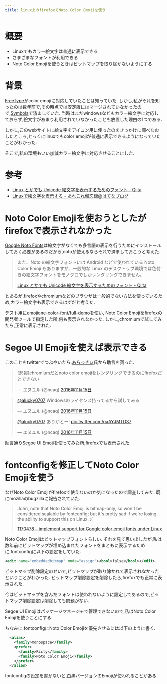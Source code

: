 ```yaml
---
title: linux上のfirefoxでNoto Color Emojiを使う
---
```


# 概要

* Linuxでもカラー絵文字は普通に表示できる
* さまざまなフォントが利用できる
* Noto Color Emojiを使うときはビットマップを取り除かないようにする

# 背景

[FreeType](https://www.freetype.org/)がcolor emojiに対応していたことは知っていた.
しかし,私がそれを知ったのは数年前で,その時点では安定版にはマージされていなかったので,[Symbola](http://users.teilar.gr/~g1951d/)で済ましていた.
当時はまだwindowsなどもカラー絵文字に対応しておらず,絵文字があまり利用されていなかったことも放置した理由の1つである.

しかし,このwebサイトに絵文字をアイコン用に使ったのをきっかけに調べなおしたところ,とっくにlinuxでもcolor emojiが普通に表示できるようになっていたことがわかった.

そこで,私の環境もいい加減カラー絵文字に対応させることにした.

# 参考

* [Linux とかでも Unicode 絵文字を表示するためのフォント - Qiita](http://qiita.com/polamjag/items/7295a15fca6a9eeb5d84)
* [Linuxで絵文字を表示する - あれこれ備忘録@はてなブログ](http://arekorebibouroku.hateblo.jp/entry/2016/06/04/000636)

# Noto Color Emojiを使おうとしたがfirefoxで表示されなかった

[Google Noto Fonts](https://www.google.com/get/noto/)は絵文字がなくても多言語の表示を行うためにインストールしておく必要があるのだから,notoが使えるならそれで済ましておこうと考えた.

> また、Noto の絵文字フォントには Android などで使われている Noto Color Emoji もありますが、一般的な Linux のデスクトップ環境では色付きの絵文字フォントをモノクロでしかレンダリングできません。
>
> [Linux とかでも Unicode 絵文字を表示するためのフォント - Qiita](http://qiita.com/polamjag/items/7295a15fca6a9eeb5d84)

とあるが,firefoxやchromiumなどのブラウザは一般的でない方法を使っているため,カラー絵文字も表示できるはずだと考えた.

テスト用に[emojione-color-font/full-demo](http://eosrei.github.io/emojione-color-font/full-demo.html)を使い,
Noto Color Emojiをfirefoxの開発者ツールで指定した所,何も表示されなかった.
しかし,chromiumで試してみたら,正常に表示された.

# Segoe UI Emojiを使えば表示できる

このことをtwitterでつぶやいたら,[あらっきぃ](http://alucky0707.hatenablog.com/)氏から助言を貰った.

<blockquote class="twitter-tweet" data-lang="ja"><p lang="ja" dir="ltr">[悲報]chromiumだとnoto color emojiをレンダリングできるのにfirefoxだとできない</p>&mdash; エヌユル (@ncaq) <a href="https://twitter.com/ncaq/status/798318369338331142">2016年11月15日</a></blockquote>

<blockquote class="twitter-tweet" data-lang="ja"><p lang="ja" dir="ltr"><a href="https://twitter.com/alucky0707">@alucky0707</a> Windowsのライセンス持ってるから試してみる</p>&mdash; エヌユル (@ncaq) <a href="https://twitter.com/ncaq/status/798320523453157376">2016年11月15日</a></blockquote>

<blockquote class="twitter-tweet" data-lang="ja"><p lang="ja" dir="ltr"><a href="https://twitter.com/alucky0707">@alucky0707</a> ありがとー! <a href="https://t.co/qaAYJMTD37">pic.twitter.com/qaAYJMTD37</a></p>&mdash; エヌユル (@ncaq) <a href="https://twitter.com/ncaq/status/798322528326291456">2016年11月15日</a></blockquote>

助言通りSegoe UI Emojiを使ってみた所,firefoxでも表示された.

# fontconfigを修正してNoto Color Emojiを使う

なぜNoto Color Emojiがfirefoxで使えないのか気になったので調査してみた.
既にmozillaのbugzillaに報告されていた.

> John, note that Noto Color Emoji is bitmap-only, so won't be considered scalable by fontconfig; but it's pretty sad if we're losing the ability to support this on Linux. :(
>
> [1170478 – implement support for Google color emoji fonts under Linux](https://bugzilla.mozilla.org/show_bug.cgi?id=1170478)

Noto Color Emojiはビットマップフォントらしい.
それを見て思い出したが,私は数年前にビットマップが埋め込まれたフォントをまともに表示するために,fontconfigに以下の設定をしていた.

~~~xml
<edit name="embeddedbitmap" mode="assign"><bool>false</bool></edit>
~~~

ビットマップ削除設定のせいで,ビットマップが取り除かれて表示されなかったということがわかった.
ビットマップ削除設定を削除したら,firefoxでも正常に表示された.

今はビットマップを含んだフォントは使われないように設定してあるので,ビットマップ削除設定は削除しても問題がない.

Segoe UI Emojiはパッケージマネージャで管理できないので,私はNoto Color Emojiを使うことにする.

ちなみに,fontconfigにNoto Color Emojiを優先させるには以下のように書く.

~~~xml
  <alias>
    <family>monospace</family>
    <prefer>
      <family>Ricty</family>
      <family>Noto Color Emoji</family>
    </prefer>
  </alias>
~~~

fontconfigの設定を書かないと,白黒バージョンのEmojiが使われることがある.
